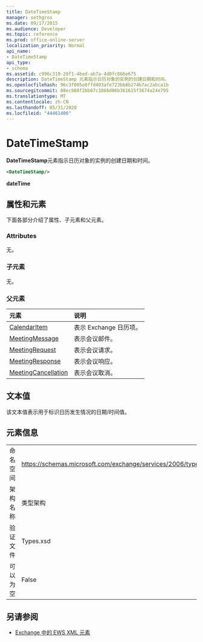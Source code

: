 ```yaml
---
title: DateTimeStamp
manager: sethgros
ms.date: 09/17/2015
ms.audience: Developer
ms.topic: reference
ms.prod: office-online-server
localization_priority: Normal
api_name:
- DateTimeStamp
api_type:
- schema
ms.assetid: c996c319-28f1-4bed-ab7a-4d0fc866e675
description: DateTimeStamp 元素指示日历对象的实例的创建日期和时间。
ms.openlocfilehash: 96c3f005e0ffd403afe723bb8b274b7ac2abca1b
ms.sourcegitcommit: 88ec988f2bb67c1866d06b361615f3674a24e795
ms.translationtype: MT
ms.contentlocale: zh-CN
ms.lasthandoff: 05/31/2020
ms.locfileid: "44461406"
---
```

# <a name="datetimestamp"></a>DateTimeStamp

**DateTimeStamp**元素指示日历对象的实例的创建日期和时间。 
  
```xml
<DateTimeStamp/>
```

**dateTime**

## <a name="attributes-and-elements"></a>属性和元素

下面各部分介绍了属性、子元素和父元素。
  
### <a name="attributes"></a>Attributes

无。
  
### <a name="child-elements"></a>子元素

无。
  
### <a name="parent-elements"></a>父元素

|**元素**|**说明**|
|:-----|:-----|
|[CalendarItem](calendaritem.md) <br/> |表示 Exchange 日历项。  <br/> |
|[MeetingMessage](meetingmessage.md) <br/> |表示会议邮件。  <br/> |
|[MeetingRequest](meetingrequest.md) <br/> |表示会议请求。  <br/> |
|[MeetingResponse](meetingresponse.md) <br/> |表示会议响应。  <br/> |
|[MeetingCancellation](meetingcancellation.md) <br/> |表示会议取消。  <br/> |
   
## <a name="text-value"></a>文本值

该文本值表示用于标识日历发生情况的日期/时间值。
  
## <a name="element-information"></a>元素信息

|||
|:-----|:-----|
|命名空间  <br/> |https://schemas.microsoft.com/exchange/services/2006/types  <br/> |
|架构名称  <br/> |类型架构  <br/> |
|验证文件  <br/> |Types.xsd  <br/> |
|可以为空  <br/> |False  <br/> |
   
## <a name="see-also"></a>另请参阅

- [Exchange 中的 EWS XML 元素](ews-xml-elements-in-exchange.md)

